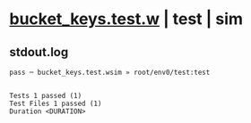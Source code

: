 # [bucket_keys.test.w](../../../../../examples/tests/valid/bucket_keys.test.w) | test | sim

## stdout.log
```log
pass ─ bucket_keys.test.wsim » root/env0/test:test
 
 
Tests 1 passed (1)
Test Files 1 passed (1)
Duration <DURATION>
```

